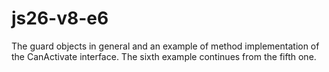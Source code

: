 # js26-v8-e6
The guard objects in general and an example of method implementation of the CanActivate interface.
The sixth example continues from the fifth one.
